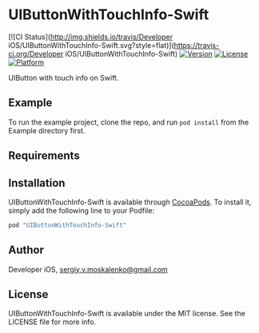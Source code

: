 # UIButtonWithTouchInfo-Swift

[![CI Status](http://img.shields.io/travis/Developer iOS/UIButtonWithTouchInfo-Swift.svg?style=flat)](https://travis-ci.org/Developer iOS/UIButtonWithTouchInfo-Swift)
[![Version](https://img.shields.io/cocoapods/v/UIButtonWithTouchInfo-Swift.svg?style=flat)](http://cocoapods.org/pods/UIButtonWithTouchInfo-Swift)
[![License](https://img.shields.io/cocoapods/l/UIButtonWithTouchInfo-Swift.svg?style=flat)](http://cocoapods.org/pods/UIButtonWithTouchInfo-Swift)
[![Platform](https://img.shields.io/cocoapods/p/UIButtonWithTouchInfo-Swift.svg?style=flat)](http://cocoapods.org/pods/UIButtonWithTouchInfo-Swift)

UIButton with touch info on Swift.

## Example

To run the example project, clone the repo, and run `pod install` from the Example directory first.

## Requirements

## Installation

UIButtonWithTouchInfo-Swift is available through [CocoaPods](http://cocoapods.org). To install
it, simply add the following line to your Podfile:

```ruby
pod "UIButtonWithTouchInfo-Swift"
```

## Author

Developer iOS, sergiy.v.moskalenko@gmail.com

## License

UIButtonWithTouchInfo-Swift is available under the MIT license. See the LICENSE file for more info.
